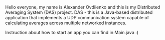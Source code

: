 Hello everyone, my name is Alexander Ovdiienko and this is my Distributed Averaging System (DAS) project.
 DAS - this is a Java-based distributed application that implements a UDP communication system capable of calculating averages across multiple networked instances. 

Instruction about how to start an app you can find in Main.java :)

